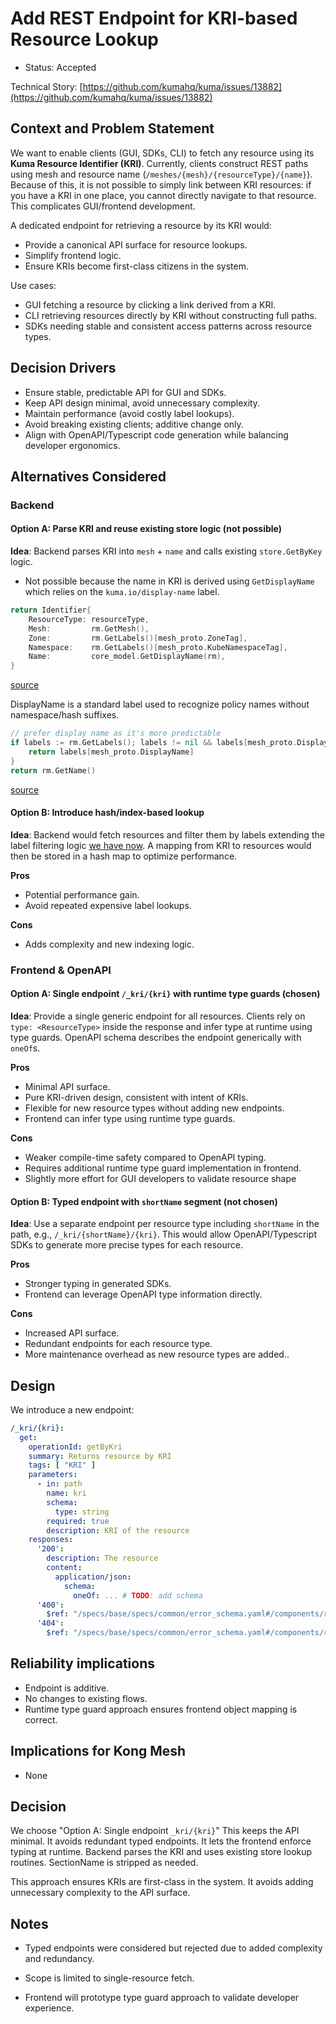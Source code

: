 # Add REST Endpoint for KRI-based Resource Lookup

* Status: Accepted

Technical Story: [https://github.com/kumahq/kuma/issues/13882](https://github.com/kumahq/kuma/issues/13882)

## Context and Problem Statement

We want to enable clients (GUI, SDKs, CLI) to fetch any resource using its **Kuma Resource Identifier (KRI)**.
Currently, clients construct REST paths using mesh and resource name (`/meshes/{mesh}/{resourceType}/{name}`).
Because of this, it is not possible to simply link between KRI resources: if you have a KRI in one place, you cannot directly navigate to that resource.
This complicates GUI/frontend development.

A dedicated endpoint for retrieving a resource by its KRI would:

* Provide a canonical API surface for resource lookups.
* Simplify frontend logic.
* Ensure KRIs become first-class citizens in the system.

Use cases:

* GUI fetching a resource by clicking a link derived from a KRI.
* CLI retrieving resources directly by KRI without constructing full paths.
* SDKs needing stable and consistent access patterns across resource types.

## Decision Drivers

* Ensure stable, predictable API for GUI and SDKs.
* Keep API design minimal, avoid unnecessary complexity.
* Maintain performance (avoid costly label lookups).
* Avoid breaking existing clients; additive change only.
* Align with OpenAPI/Typescript code generation while balancing developer ergonomics.

## Alternatives Considered

### Backend

#### Option A: Parse KRI and reuse existing store logic (not possible)

**Idea**: Backend parses KRI into `mesh` + `name` and calls existing `store.GetByKey` logic.

* Not possible because the name in KRI is derived using `GetDisplayName` which relies on the `kuma.io/display-name` label.

```go
return Identifier{
    ResourceType: resourceType,
    Mesh:         rm.GetMesh(),
    Zone:         rm.GetLabels()[mesh_proto.ZoneTag],
    Namespace:    rm.GetLabels()[mesh_proto.KubeNamespaceTag],
    Name:         core_model.GetDisplayName(rm),
}
```

[source](https://github.com/kumahq/kuma/blob/86e7375e52abbe933f3f9d2d99dc09f76e0cb1a8/pkg/core/kri/kri.go#L54-L60)

DisplayName is a standard label used to recognize policy names without namespace/hash suffixes.

```go
// prefer display name as it's more predictable
if labels := rm.GetLabels(); labels != nil && labels[mesh_proto.DisplayName] != "" {
    return labels[mesh_proto.DisplayName]
}
return rm.GetName()
```

[source](https://github.com/kumahq/kuma/blob/9e9ad8aadf73f240763c30174cfed7ea7ef416eb/pkg/core/resources/model/resource.go#L502-L510)

#### Option B: Introduce hash/index-based lookup

**Idea**: Backend would fetch resources and filter them by labels extending the label filtering logic [we have now](https://github.com/kumahq/kuma/blob/39cd2e670bbb56a0134fcdfce15c46cdf0a308eb/pkg/api-server/filters/filtering.go#L31). A mapping from KRI to resources would then be stored in a hash map to optimize performance.

**Pros**

* Potential performance gain.
* Avoid repeated expensive label lookups.

**Cons**

* Adds complexity and new indexing logic.

### Frontend & OpenAPI

#### Option A: Single endpoint `/_kri/{kri}` with runtime type guards (chosen)

**Idea**: Provide a single generic endpoint for all resources.
Clients rely on `type: <ResourceType>` inside the response and infer type at runtime using type guards. OpenAPI schema describes the endpoint generically with `oneOf`s.

**Pros**

* Minimal API surface.
* Pure KRI-driven design, consistent with intent of KRIs.
* Flexible for new resource types without adding new endpoints.
* Frontend can infer type using runtime type guards.

**Cons**

* Weaker compile-time safety compared to OpenAPI  typing.
* Requires additional runtime type guard implementation in frontend.
* Slightly more effort for GUI developers to validate resource shape

#### Option B: Typed endpoint with `shortName` segment (not chosen)

**Idea**: Use a separate endpoint per resource type including `shortName` in the path, e.g., `/_kri/{shortName}/{kri}`.
This would allow OpenAPI/Typescript SDKs to generate more precise types for each resource.

**Pros**

* Stronger typing in generated SDKs.
* Frontend can leverage OpenAPI type information directly.

**Cons**

* Increased API surface.
* Redundant endpoints for each resource type.
* More maintenance overhead as new resource types are added..

## Design

We introduce a new endpoint:

```yaml
/_kri/{kri}:
  get:
    operationId: getByKri
    summary: Returns resource by KRI
    tags: [ "KRI" ]
    parameters:
      - in: path
        name: kri
        schema:
          type: string
        required: true
        description: KRI of the resource
    responses:
      '200':
        description: The resource
        content:
          application/json:
            schema:
              oneOf: ... # TODO: add schema
      '400':
        $ref: "/specs/base/specs/common/error_schema.yaml#/components/responses/BadRequest"
      '404':
        $ref: "/specs/base/specs/common/error_schema.yaml#/components/responses/NotFound"
```

## Reliability implications

* Endpoint is additive.
* No changes to existing flows.
* Runtime type guard approach ensures frontend object mapping is correct.

## Implications for Kong Mesh

* None

## Decision

We choose "Option A: Single endpoint `_kri/{kri}`"
This keeps the API minimal.
It avoids redundant typed endpoints.
It lets the frontend enforce typing at runtime.
Backend parses the KRI and uses existing store lookup routines.
SectionName is stripped as needed.

This approach ensures KRIs are first-class in the system.
It avoids adding unnecessary complexity to the API surface.

## Notes

* Typed endpoints were considered but rejected due to added complexity and redundancy.

* Scope is limited to single-resource fetch.

* Frontend will prototype type guard approach to validate developer experience.
